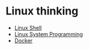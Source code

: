 # Linux thinking

- [<i class="fas fa-heart" aria-hidden="true" style="color:#c7254e"></i> Linux Shell](linux-shell.md)
- [Linux System Programming](linux-system-programming.md)
- [Docker](docker.md)